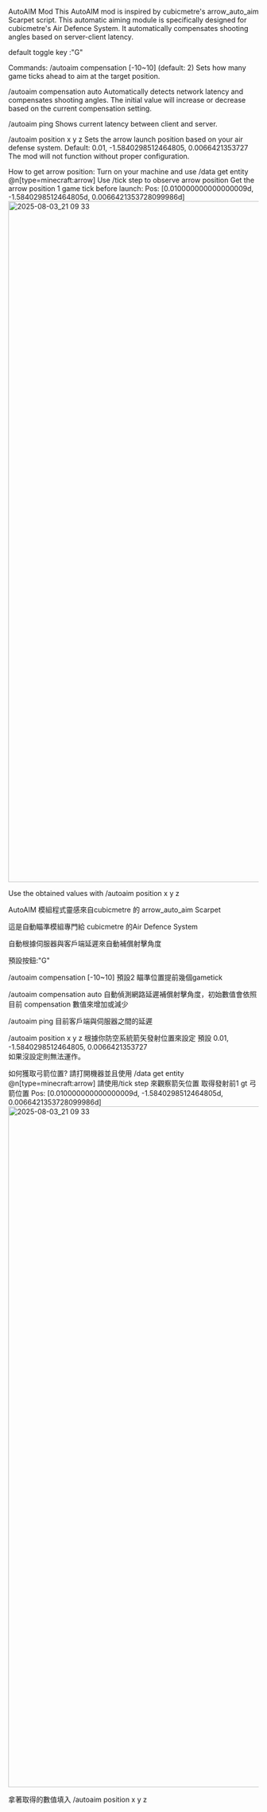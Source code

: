 AutoAIM Mod
This AutoAIM mod is inspired by cubicmetre's arrow_auto_aim Scarpet script.
This automatic aiming module is specifically designed for cubicmetre's Air Defence System.
It automatically compensates shooting angles based on server-client latency.

default toggle key :"G"

Commands:
/autoaim compensation [-10~10] (default: 2)
Sets how many game ticks ahead to aim at the target position.

/autoaim compensation auto
Automatically detects network latency and compensates shooting angles. The initial value will increase or decrease based on the current compensation setting.

/autoaim ping
Shows current latency between client and server.

/autoaim position x y z
Sets the arrow launch position based on your air defense system. Default: 0.01, -1.5840298512464805, 0.0066421353727
The mod will not function without proper configuration.

How to get arrow position:
Turn on your machine and use /data get entity @n[type=minecraft:arrow]
Use /tick step to observe arrow position
Get the arrow position 1 game tick before launch:
Pos: [0.010000000000000009d, -1.5840298512464805d, 0.0066421353728099986d]<img width="2560" height="1369" alt="2025-08-03_21 09 33" src="https://github.com/user-attachments/assets/53df3ccd-4377-49ce-84b7-08ab24ee2930" />

Use the obtained values with /autoaim position x y z


AutoAIM 模組程式靈感來自cubicmetre 的 arrow_auto_aim  Scarpet

這是自動瞄準模組專門給 cubicmetre 的Air Defence System

自動根據伺服器與客戶端延遲來自動補償射擊角度

預設按鈕:"G"

/autoaim compensation [-10~10] 預設2  瞄準位置提前幾個gametick

/autoaim compensation auto 自動偵測網路延遲補償射擊角度，初始數值會依照目前 compensation 數值來增加或減少

/autoaim ping 目前客戶端與伺服器之間的延遲

/autoaim position x y z 根據你防空系統箭矢發射位置來設定 預設 0.01, -1.5840298512464805, 0.0066421353727  
如果沒設定則無法運作。

如何獲取弓箭位置? 請打開機器並且使用 /data get entity @n[type=minecraft:arrow]
請使用/tick step 來觀察箭矢位置
取得發射前1 gt 弓箭位置 Pos: [0.010000000000000009d, -1.5840298512464805d, 0.0066421353728099986d]<img width="2560" height="1369" alt="2025-08-03_21 09 33" src="https://github.com/user-attachments/assets/53df3ccd-4377-49ce-84b7-08ab24ee2930" />

拿著取得的數值填入 /autoaim position x y z 


